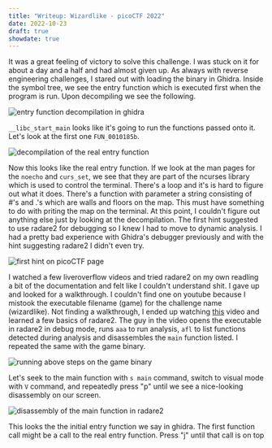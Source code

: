 ```yaml
---
title: "Writeup: Wizardlike - picoCTF 2022"
date: 2022-10-23
draft: true
showdate: true
---
```


It was a great feeling of victory to solve this challenge. I was stuck on it for about a day and a half and had almost given up. As always with reverse engineering challenges, I stared out with loading the binary in Ghidra. Inside the symbol tree, we see the entry function which is executed first when the program is run. Upon decompiling we see the following.


![entry function decompilation in ghidra](/images/wizardlike-entry-decompile.png)

`__libc_start_main` looks like it's going to run the functions passed onto it. Let's look at the first one `FUN_0010185b`.

![decompilation of the real entry function](/images/wizardlike-realentry-decompile.png)

Now this looks like the real entry function. If we look at the man pages for the `noecho` and `curs_set`, we see that they are part of the ncurses library which is used to control the terminal. There's a loop and it's is hard to figure out what it does. There's a function with parameter a string consisting of #'s and .'s which are walls and floors on the map. This must have something to do with priting the map on the terminal. At this point, I couldn't figure out anything else just by looking at the decompilation. The first hint suggested to use radare2 for debugging so I knew I had to move to dynamic analysis. I had a pretty bad experience with Ghidra's debugger previously and with the hint suggesting radare2 I didn't even try.

![first hint on picoCTF page](/images/wizardlike-hint.png)

I watched a few liveroverflow videos and tried radare2 on my own readling a bit of the documentation and felt like I couldn't understand shit. I gave up and looked for a walkthrough. I couldn't find one on youtube because I mistook the executable filename (game) for the challenge name (wizardlike). Not finding a walkthrough, I ended up watching [this](https://www.youtube.com/watch?v=xzhiwmFYYkc) video and learned a few basics of radare2. The guy in the video opens the executable in radare2 in debug mode, runs `aaa` to run analysis, `afl` to list functions detected during analysis and disassembles the `main` function listed. I repeated the same with the game binary.

![running above steps on the game binary](/images/wizardlike-r2.png)

Let's seek to the main function with `s main` command, switch to visual mode with `V` command, and repeatedly press "p" until we see a nice-looking disassembly on our screen.

![disassembly of the main function in radare2](/images/wizardlike-r2-main-disass.png)

This looks the the initial entry function we say in ghidra. The first function call might be a call to the real entry function. Press "j" until that call is on top
